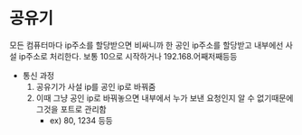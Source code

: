 # 공유기
모든 컴퓨터마다 ip주소를 할당받으면 비싸니까 한 공인 ip주소를 할당받고 내부에선 사설 ip주소로 처리한다.
보통 10으로 시작하거나 192.168.어째저째등등

- 통신 과정
    1. 공유기가 사설 ip를 공인 ip로 바꿔줌
    2. 이때 그냥 공인 ip로 바꿔놓으면 내부에서 누가 보낸 요청인지 알 수 없기때문에 그것을 포트로 관리함
        - ex) 80, 1234 등등

